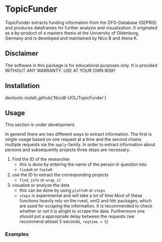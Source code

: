 # TopicFunder
TopicFunder extracts funding information from the DFG-Database (GEPRIS) and produces dataframes for further analysis and visualization.
It originated as a by-product of a masters thesis at the University of Oldenburg, Germany and is developed and maintained by Nico B and Alena K.

## Disclaimer
The software in this package is for educational purposes only. It is provided WITHOUT ANY WARRANTY.
USE AT YOUR OWN RISK! 

## Installation 
devtools::install_github('NicoB-UOL/TopicFunder')

## Usage
This section is under development.

In generell there are two different ways to extract information. The first is single-usage based on one request at a time and the second chains multiple requests via the `apply`-family. In order to extract information about persons and subsequently projects three steps are necessary.  
1. Find the ID of the researcher  
   * this is done by entering the name of the person in question into  
   * `findeR` or `fasteR`     
2. use the ID to extract the corresponding projects  
   * `find_info` or `wrap_it`
3. visualize or analyze the data  
   * this can be done by using `plotteR` or `steps`
   * `steps` is experimental and will take a lot of time
Most of these functions heavily rely on the rvest, xml2 and httr packages, which are used for scraping the information. It is recommended to check whether or not it is alright to scrape the data. Furthermore one should put a appropriate delay between the requests (we recommend atleast 5 seconds, `reqtime = 5`)

### Examples

